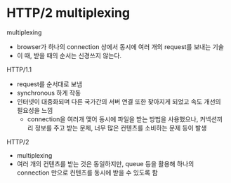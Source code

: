 # HTTP/2 multiplexing

multiplexing

- browser가 하나의 connection 상에서 동시에 여러 개의 request를 보내는 기술
- 이 때, 받을 때의 순서는 신경쓰지 않는다.



HTTP/1.1

- request를 순서대로 보냄
- synchronous 하게 작동
- 인터넷이 대중화되며 다른 국가간의 서버 연결 또한 잦아지게 되었고 속도 개선의 필요성을 느낌
  - connection을 여러개 맺어 동시에 파일을 받는 방법을 사용했으나, 커넥션끼리 정보를 주고 받는 문제, 너무 많은 컨텐츠를 소비하는 문제 등이 발생



HTTP/2

- multiplexing
- 여러 개의 컨텐츠를 받는 것은 동일하지만, queue 등을 활용해 하나의 connection 만으로 컨텐츠를 동시에 받을 수 있도록 함